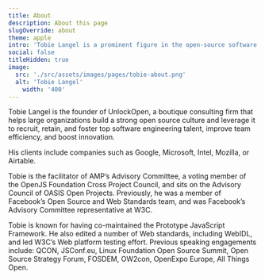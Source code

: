 ```yaml
---
title: About
description: About this page
slugOverride: about
theme: apple
intro: 'Tobie Langel is a prominent figure in the open-source software community, known for his work on web development and open standards. He is the founder of UnlockOpen.'
social: false
titleHidden: true
image:
  src: './src/assets/images/pages/tobie-about.png'
  alt: 'Tobie Langel'
	width: '400'
---
```


Tobie Langel is the founder of UnlockOpen, a boutique consulting firm that helps large organizations build a strong open source culture and leverage it to recruit, retain, and foster top software engineering talent, improve team efficiency, and boost innovation.

His clients include companies such as Google, Microsoft, Intel, Mozilla, or Airtable.

Tobie is the facilitator of AMP’s Advisory Committee, a voting member of the OpenJS Foundation Cross Project Council, and sits on the Advisory Council of OASIS Open Projects.
Previously, he was a member of Facebook’s Open Source and Web Standards team, and was Facebook’s Advisory Committee representative at W3C.

Tobie is known for having co-maintained the Prototype JavaScript Framework. He also edited a number of Web standards, including WebIDL, and led W3C’s Web platform testing effort.
Previous speaking engagements include: QCON, JSConf.eu, Linux Foundation Open Source Summit, Open Source Strategy Forum, FOSDEM, OW2con, OpenExpo Europe, All Things Open.
